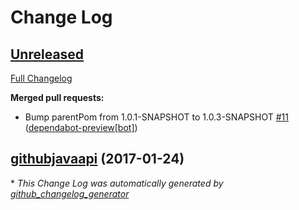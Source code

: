 # Change Log

## [Unreleased](https://github.com/vatbub/vatbubgitreports2/tree/HEAD)

[Full Changelog](https://github.com/vatbub/vatbubgitreports2/compare/githubjavaapi...HEAD)

**Merged pull requests:**

- Bump parentPom from 1.0.1-SNAPSHOT to 1.0.3-SNAPSHOT [\#11](https://github.com/vatbub/vatbubgitreports2/pull/11) ([dependabot-preview[bot]](https://github.com/apps/dependabot-preview))

## [githubjavaapi](https://github.com/vatbub/vatbubgitreports2/tree/githubjavaapi) (2017-01-24)


\* *This Change Log was automatically generated by [github_changelog_generator](https://github.com/skywinder/Github-Changelog-Generator)*